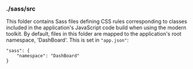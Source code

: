 ### ./sass/src

This folder contains Sass files defining CSS rules corresponding to classes
included in the application's JavaScript code build when using the modern toolkit.
By default, files in this folder are mapped to the application's root namespace, 'DashBoard'.
This is set in `"app.json"`:

    "sass": {
        "namespace": "DashBoard"
    }